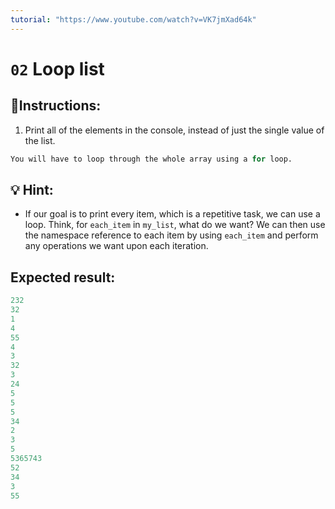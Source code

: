 ```yaml
---
tutorial: "https://www.youtube.com/watch?v=VK7jmXad64k"
---
```


# `02` Loop list

## 📝Instructions:

1. Print all of the elements in the console, instead of just the single value of the list.

```py
You will have to loop through the whole array using a for loop.
```

 ## 💡 Hint:
 
 + If our goal is to print every item, which is a repetitive task, we can use a loop. Think, for `each_item` in `my_list`, what do we want? We can then use the namespace reference to each item by using `each_item` and perform any operations we want upon each iteration.

## Expected result:

```py
232
32
1
4
55
4
3
32
3
24
5
5
5
34
2
3
5
5365743
52
34
3
55
```
